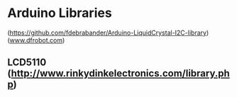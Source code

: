 # Arduino Libraries
(https://github.com/fdebrabander/Arduino-LiquidCrystal-I2C-library)
(www.dfrobot.com)

## LCD5110 (http://www.rinkydinkelectronics.com/library.php)

